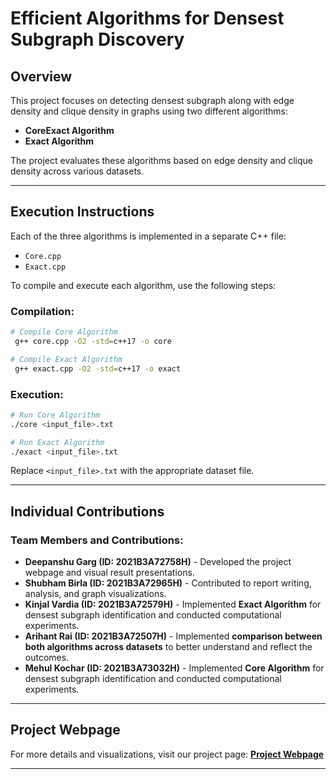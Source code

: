 # Efficient Algorithms for Densest Subgraph Discovery

## Overview
This project focuses on detecting densest subgraph along with edge density and clique density in graphs using two different algorithms:
- **CoreExact Algorithm**
- **Exact Algorithm**

The project evaluates these algorithms based on edge density and clique density across various datasets.

---


## Execution Instructions
Each of the three algorithms is implemented in a separate C++ file:
- `Core.cpp`
- `Exact.cpp`

To compile and execute each algorithm, use the following steps:

### Compilation:
```bash
# Compile Core Algorithm
 g++ core.cpp -O2 -std=c++17 -o core

# Compile Exact Algorithm
 g++ exact.cpp -O2 -std=c++17 -o exact

```

### Execution:
```bash
# Run Core Algorithm
./core <input_file>.txt

# Run Exact Algorithm
./exact <input_file>.txt

```

Replace `<input_file>.txt` with the appropriate dataset file.

---


## Individual Contributions
### Team Members and Contributions:
- **Deepanshu Garg (ID: 2021B3A72758H)** - Developed the project webpage and visual result presentations.
- **Shubham Birla (ID: 2021B3A72965H)** - Contributed to report writing, analysis, and graph visualizations.
- **Kinjal Vardia (ID: 2021B3A72579H)** - Implemented **Exact Algorithm** for densest subgraph identification and conducted computational experiments.
- **Arihant Rai (ID: 2021B3A72507H)** - Implemented **comparison between both algorithms across datasets** to better understand and reflect the outcomes.
- **Mehul Kochar (ID: 2021B3A73032H)** - Implemented **Core Algorithm** for densest subgraph identification and conducted computational experiments.

---

## Project Webpage
For more details and visualizations, visit our project page:
**[Project Webpage](https://mehul1404.github.io/DAA-Assignment-Group-37/)** 

---

